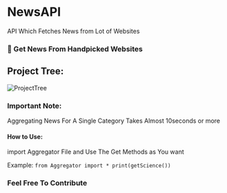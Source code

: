 # NewsAPI
API Which Fetches News from Lot of Websites


### 📝 Get News From Handpicked Websites

## Project Tree:
![ProjectTree](https://github.com/Gowtham2003/NewsAggregator/blob/master/screenshots/projectTree.png)


### Important Note:
Aggregating News For A Single Category Takes Almost 10seconds or more 

#### How to Use:
import Aggregator File and Use The Get Methods as You want

Example:
` from Aggregator import *
  print(getScience())
`


### Feel Free To Contribute 
